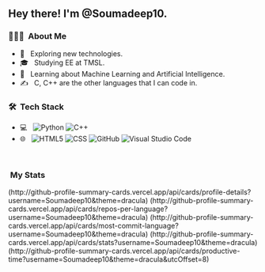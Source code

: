 <h2> Hey there! I'm @Soumadeep10.</h2>

<h3> 👨🏻‍💻 &nbsp;About Me </h3>

- 🤔 &nbsp; Exploring new technologies.
- 🎓 &nbsp; Studying EE at TMSL.
- 🌱 &nbsp; Learning about Machine Learning and Artificial Intelligence.
- ✍️ &nbsp; C, C++ are the other languages that I can code in.

<h3> 🛠 &nbsp;Tech Stack</h3>

- 💻 &nbsp;
  ![Python](https://img.shields.io/badge/-Python-333333?style=flat&logo=python)
  ![C++](https://img.shields.io/badge/-C++-333333?style=flat&logo=C%2B%2B&logoColor=00599C)
- 🌐 &nbsp;
  ![HTML5](https://img.shields.io/badge/-HTML5-333333?style=flat&logo=HTML5)
  ![CSS](https://img.shields.io/badge/-CSS-333333?style=flat&logo=CSS3&logoColor=1572B6)
  ![GitHub](https://img.shields.io/badge/-GitHub-333333?style=flat&logo=github)
  ![Visual Studio Code](https://img.shields.io/badge/-Visual%20Studio%20Code-333333?style=flat&logo=visual-studio-code&logoColor=007ACC)

<br/>

<h3> &nbsp;My Stats </h3>
(http://github-profile-summary-cards.vercel.app/api/cards/profile-details?username=Soumadeep10&theme=dracula)
(http://github-profile-summary-cards.vercel.app/api/cards/repos-per-language?username=Soumadeep10&theme=dracula)
(http://github-profile-summary-cards.vercel.app/api/cards/most-commit-language?username=Soumadeep10&theme=dracula)
(http://github-profile-summary-cards.vercel.app/api/cards/stats?username=Soumadeep10&theme=dracula)
(http://github-profile-summary-cards.vercel.app/api/cards/productive-time?username=Soumadeep10&theme=dracula&utcOffset=8)

<br/>
